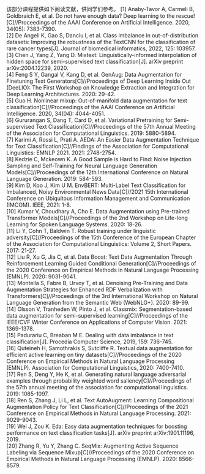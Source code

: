 该部分课程提供如下阅读文献，供同学们参考。 
[1] Anaby-Tavor A, Carmeli B, Goldbraich E, et al. Do not have enough data? Deep learning to the rescue![C]//Proceedings of the AAAI Conference on Artificial Intelligence. 2020, 34(05): 7383-7390.  
[2] De Angeli K, Gao S, Danciu I, et al. Class imbalance in out-of-distribution datasets: Improving the robustness of the TextCNN for the classification of rare cancer types[J]. Journal of biomedical informatics, 2022, 125: 103957.  
[3] Chen J, Yang Z, Yang D. Mixtext: Linguistically-informed interpolation of hidden space for semi-supervised text classification[J]. arXiv preprint arXiv:2004.12239, 2020.  
[4] Feng S Y, Gangal V, Kang D, et al. GenAug: Data Augmentation for Finetuning Text Generators[C]//Proceedings of Deep Learning Inside Out (DeeLIO): The First Workshop on Knowledge Extraction and Integration for Deep Learning Architectures. 2020: 29-42.  
[5] Guo H. Nonlinear mixup: Out-of-manifold data augmentation for text classification[C]//Proceedings of the AAAI Conference on Artificial Intelligence. 2020, 34(04): 4044-4051.   
[6] Gururangan S, Dang T, Card D, et al. Variational Pretraining for Semi-supervised Text Classification[C]//Proceedings of the 57th Annual Meeting of the Association for Computational Linguistics. 2019: 5880-5894.  
[7] Karimi A, Rossi L, Prati A. AEDA: An Easier Data Augmentation Technique for Text Classification[C]//Findings of the Association for Computational Linguistics: EMNLP 2021. 2021: 2748-2754.  
[8] Kedzie C, Mckeown K. A Good Sample is Hard to Find: Noise Injection Sampling and Self-Training for Neural Language Generation Models[C]//Proceedings of the 12th International Conference on Natural Language Generation. 2019: 584-593.  
[9] Kim D, Koo J, Kim U M. EnvBERT: Multi-Label Text Classification for Imbalanced, Noisy Environmental News Data[C]//2021 15th International Conference on Ubiquitous Information Management and Communication (IMCOM). IEEE, 2021: 1-8.  
[10] Kumar V, Choudhary A, Cho E. Data Augmentation using Pre-trained Transformer Models[C]//Proceedings of the 2nd Workshop on Life-long Learning for Spoken Language Systems. 2020: 18-26.  
[11] Li Y, Cohn T, Baldwin T. Robust training under linguistic adversity[C]//Proceedings of the 15th Conference of the European Chapter of the Association for Computational Linguistics: Volume 2, Short Papers. 2017: 21-27.  
[12] Liu R, Xu G, Jia C, et al. Data Boost: Text Data Augmentation Through Reinforcement Learning Guided Conditional Generation[C]//Proceedings of the 2020 Conference on Empirical Methods in Natural Language Processing (EMNLP). 2020: 9031-9041.  
[13] Montella S, Fabre B, Urvoy T, et al. Denoising Pre-Training and Data Augmentation Strategies for Enhanced RDF Verbalization with Transformers[C]//Proceedings of the 3rd International Workshop on Natural Language Generation from the Semantic Web (WebNLG+). 2020: 89-99.  
[14] Olsson V, Tranheden W, Pinto J, et al. Classmix: Segmentation-based data augmentation for semi-supervised learning[C]//Proceedings of the IEEE/CVF Winter Conference on Applications of Computer Vision. 2021: 1369-1378.  
[15] Padurariu C, Breaban M E. Dealing with data imbalance in text classification[J]. Procedia Computer Science, 2019, 159: 736-745.  
[16] Quteineh H, Samothrakis S, Sutcliffe R. Textual data augmentation for efficient active learning on tiny datasets[C]//Proceedings of the 2020 Conference on Empirical Methods in Natural Language Processing (EMNLP). Association for Computational Linguistics, 2020: 7400-7410.  
[17] Ren S, Deng Y, He K, et al. Generating natural language adversarial examples through probability weighted word saliency[C]//Proceedings of the 57th annual meeting of the association for computational linguistics. 2019: 1085-1097.  
[18] Ren S, Zhang J, Li L, et al. Text AutoAugment: Learning Compositional Augmentation Policy for Text Classification[C]//Proceedings of the 2021 Conference on Empirical Methods in Natural Language Processing. 2021: 9029-9043.  
[19] Wei J, Zou K. Eda: Easy data augmentation techniques for boosting performance on text classification tasks[J]. arXiv preprint arXiv:1901.11196, 2019.  
[20] Zhang R, Yu Y, Zhang C. SeqMix: Augmenting Active Sequence Labeling via Sequence Mixup[C]//Proceedings of the 2020 Conference on Empirical Methods in Natural Language Processing (EMNLP). 2020: 8566-8579.  
